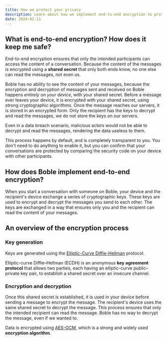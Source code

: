 ```yaml
---
title: How we protect your privacy
description: Learn about how we implement end-to-end encryption to protect your messages and chats, ensuring that only you and the people you are chatting with can read your messages.
date: 2024-02-11
---
```

## What is end-to-end encryption? How does it keep me safe?

End-to-end encryption ensures that only the intended participants can
access the content of a conversation. Because the content of the messages is
encrypted using a **shared secret** that only both ends know, no one else can
read the messages, not even us.

Boble has no ability to see the content of your messages, because the
encryption and decryption of messages sent and received on Boble happens
*entirely on your device*, with your shared secret. Before a message ever leaves
your device, it is encrypted with your shared secret, using strong cryptographic
algorithms. Once the message reaches our servers, it is stored in an encrypted
form. Only the recipient has the keys to decrypt and read the messages, we do
not store the keys on our servers.

Even in a data breach scenario, malicious actors would not be able to decrypt
and read the messages, rendering the data useless to them.

This process happens by default, and is completely transparent to you. You don't
need to do anything to enable it, but you can confirm that your conversations
are protected by comparing the security code on your device with other participants.

## How does Boble implement end-to-end encryption?

When you start a conversation with someone on Boble, your device and the
recipient's device exchange a series of cryptographic keys. These keys are used
to encrypt and decrypt the messages you send to each other. The keys are
exchanged in a way that ensures only you and the recipient can read the content
of your messages.

## An overview of the encryption process

### Key generation

Keys are generated using the
[Elliptic-Curve Diffie-Hellman](https://en.wikipedia.org/wiki/Elliptic-curve_Diffie%E2%80%93Hellman) protocol.

Elliptic-curve Diffie–Hellman (ECDH) is an anonymous **key agreement protocol** that allows two parties, each having an elliptic-curve public–private key pair, to establish a shared secret over an insecure channel.

### Encryption and decryption

Once this shared secret is established, it is used in your device before sending
a message to encrypt the message. The recipient's device uses the same shared
secret to decrypt the message. This process ensures that only the intended
recipient can read the message. Boble has no way to decrypt the message, even if
we wanted to.

Data is encrypted using [AES-GCM](https://en.wikipedia.org/wiki/Galois/Counter_Mode), which is a strong and widely used **encryption algorithm**.

